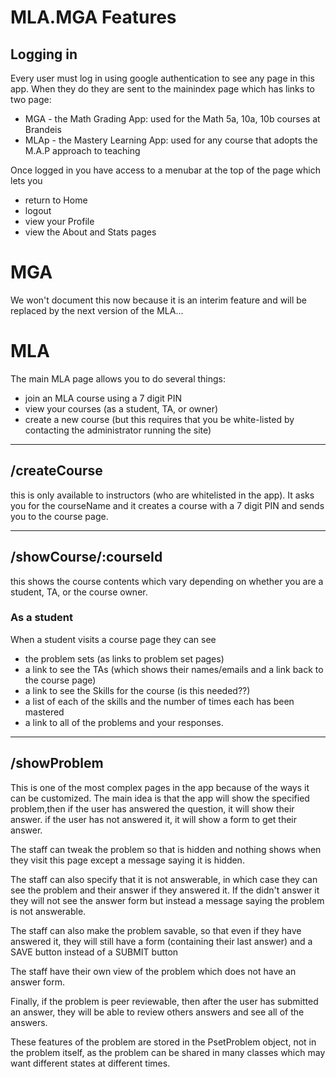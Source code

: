 # MLA.MGA Features

## Logging in
Every user must log in using google authentication to see any page in this app.
When they do they are sent to the mainindex page which has links to two page:
* MGA - the Math Grading App:   used for the Math 5a, 10a, 10b courses at Brandeis
* MLAp - the Mastery Learning App: used for any course that adopts the M.A.P approach to teaching

Once logged in you have access to a menubar at the top of the page which lets you
* return to Home
* logout
* view your Profile
* view the About and Stats pages
  
# MGA
We won't document this now because it is an interim feature and will be replaced by the next version of the MLA...

# MLA
The main MLA page allows you to do several things:
* join an MLA course using a 7 digit PIN
* view your courses (as a student, TA, or owner)
* create a new course (but this requires that you be white-listed by contacting the administrator running the site)

---

## /createCourse
this is only available to instructors (who are whitelisted in the app).
It asks you for the courseName and it creates a course with a 7 digit PIN and sends you to the course page.

---

## /showCourse/:courseId
this shows the course contents which vary depending on whether you are a student, TA, or the course owner.

### As a student
When a student visits a course page they can see
* the problem sets (as links to problem set pages)
* a link to see the TAs (which shows their names/emails and a link back to the course page)
* a link to see the Skills for the course (is this needed??)
* a list of each of the skills and the number of times each has been mastered
* a link to all of the problems and your responses.

---
## /showProblem
This is one of the most complex pages in the app because of the ways it can be customized.
The main idea is that the app will show the specified problem,then
if the user has answered the question, it will show their answer.
if the user has not answered it, it will show a form to get their answer.

The staff can tweak the problem so that is hidden and nothing shows when they visit this page
except a message saying it is hidden.

The staff can also specify that it is not answerable, in which case they can see the problem
and their answer if they answered it. If the didn't answer it they will not see the answer form
but instead a message saying the problem is not answerable.

The staff can also make the problem savable, so that even if they have answered it, they will
still have a form (containing their last answer) and a SAVE button instead of a SUBMIT button

The staff have their own view of the problem which does not have an answer form.

Finally, if the problem is peer reviewable, then after the user has submitted an answer,
they will be able to review others answers and see all of the answers.

These features of the problem are stored in the PsetProblem object, not in the problem itself,
as the problem can be shared in many classes which may want different states at different times.




